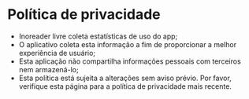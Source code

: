 # Política de privacidade

- Inoreader livre coleta estatísticas de uso do app;
- O aplicativo coleta esta informação a fim de proporcionar a melhor experiência de usuário;
- Esta aplicação não compartilha informações pessoais com terceiros nem armazená-lo;
- Esta política está sujeita a alterações sem aviso prévio. Por favor, verifique esta página para a política de privacidade mais recente.
